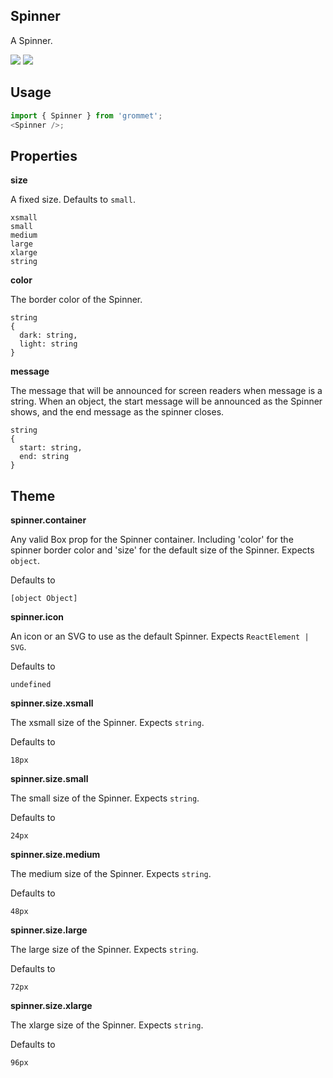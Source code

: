 ## Spinner

A Spinner.

[![](https://cdn-images-1.medium.com/fit/c/120/120/1*TD1P0HtIH9zF0UEH28zYtw.png)](https://storybook.grommet.io/?selectedKind=Visualizations-Spinner&full=0&stories=1&panelRight=0) [![](https://codesandbox.io/static/img/play-codesandbox.svg)](https://codesandbox.io/s/github/grommet/grommet-sandbox?initialpath=/spinner&module=%2Fsrc%2FSpinner.js)

## Usage

```javascript
import { Spinner } from 'grommet';
<Spinner />;
```

## Properties

**size**

A fixed size. Defaults to `small`.

```
xsmall
small
medium
large
xlarge
string
```

**color**

The border color of the Spinner.

```
string
{
  dark: string,
  light: string
}
```

**message**

The message that will be announced for screen readers when message
is a string. When an object, the start message will be announced
as the Spinner shows, and the end message as the spinner closes.

```
string
{
  start: string,
  end: string
}
```

## Theme

**spinner.container**

Any valid Box prop for the Spinner container.
Including 'color' for the spinner border color and 'size' for the default
size of the Spinner. Expects `object`.

Defaults to

```
[object Object]
```

**spinner.icon**

An icon or an SVG to use as the default Spinner. Expects `ReactElement | SVG`.

Defaults to

```
undefined
```

**spinner.size.xsmall**

The xsmall size of the Spinner. Expects `string`.

Defaults to

```
18px
```

**spinner.size.small**

The small size of the Spinner. Expects `string`.

Defaults to

```
24px
```

**spinner.size.medium**

The medium size of the Spinner. Expects `string`.

Defaults to

```
48px
```

**spinner.size.large**

The large size of the Spinner. Expects `string`.

Defaults to

```
72px
```

**spinner.size.xlarge**

The xlarge size of the Spinner. Expects `string`.

Defaults to

```
96px
```
